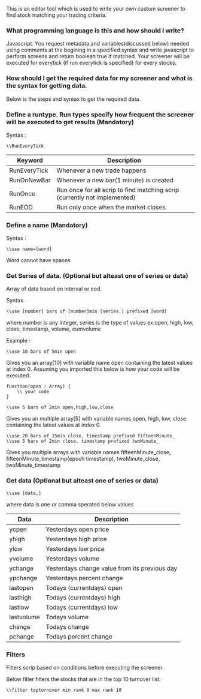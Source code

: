 This is an editor tool which is used to write your own custom screener to find stock matching your trading criteria.

### What programming language is this and how should I write?

Javascript. You request metadata and variables(discussed below) needed using comments at the begining in a specified syntax and write javascript to perform screens and return boolean true if matched. Your screener will be executed for everytick (if run everytick is specified) for every stocks.


### How should I get the required data for my screener and what is the syntax for getting data.


Below is the steps and syntax to get the required data.

### Define a runtype. Run types specify how frequent the screener will be executed to get results (Mandatory)

Syntax :

```
\\RunEveryTick
```

| Keyword      | Description                                                               |
|--------------|---------------------------------------------------------------------------|
| RunEveryTick | Whenever a new trade happens                                              |
| RunOnNewBar  | Whenever a new bar(1 minute) is created                                   |
| RunOnce      | Run once for all scrip to find matching scrip (currently not implemented) |
| RunEOD       | Run only once when the market closes                                      |


### Define a name (Mandatory)

Syntax :

```
\\use name=[word]
```

Word cannot have spaces


### Get Series of data. (Optional but alteast one of series or data)

Array of data based on interval or eod.

Syntax.

```
\\use [number] bars of [number]min [series,] prefixed [word]
```
where number is any Integer, series is the type of values ex:open, high, low, close, timestamp, volume, cumvolume

Example :

```
\\use 10 bars of 5min open
```

Gives you an array[10] with variable name open containing the latest values at index 0. Assuming you imported this below is how your code will be executed.

```
function(open : Array) {
	\\ your code
}
```

```
\\use 5 bars of 2min open,high,low,close
```

Gives you an multiple array[5] with variable names open, high, low, close containing the latest values at index 0.

```
\\use 20 bars of 15min close, timestamp prefixed fifteenMinute_
\\use 5 bars of 2min close, timestamp prefixed twoMinute_
```
Gives you multiple arrays with variable names fifteenMinute_close, fifteenMinute_timestamp(epoch timestamp), twoMinute_close, twoMinute_timestamp


### Get data (Optional but alteast one of series or data)

```
\\use [data,]
```

where data is one or comma sperated below values

| Data    | Description                                   |
|------------|-----------------------------------------------|
| yopen      | Yesterdays open price                         |
| yhigh      | Yesterdays high price                         |
| ylow       | Yesterdays low price                          |
| yvolume    | Yesterdays volume                             |
| ychange    | Yesterdays change value from its previous day |
| ypchange   | Yesterdays percent change                     |
| lastopen   | Todays (currentdays) open                     |
| lasthigh   | Todays (currentdays) high                     |
| lastlow    | Todays (currentdays) low                      |
| lastvolume | Todays volume                                 |
| change     | Todays change                                 |
| pchange    | Todays percent change                         |


### Filters

Filters scrip based on conditions before executing the screener.

Below filter filters the stocks that are in the top 10 turnover list.


```
\\filter topturnover min rank 0 max rank 10
```
